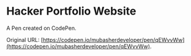 # Hacker Portfolio Website

A Pen created on CodePen.

Original URL: [https://codepen.io/mubasherdeveloper/pen/qEWvvWw](https://codepen.io/mubasherdeveloper/pen/qEWvvWw).

